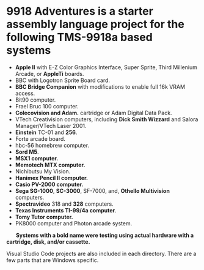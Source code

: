 # 9918 Adventures is a starter assembly language project for the following TMS-9918a based systems
* **Apple II** with E-Z Color Graphics Interface, Super Sprite, Third Millenium Arcade, or **AppleTi** boards.
* BBC with Logotron Sprite Board card.
* **BBC Bridge Companion** with modifications to enable full 16k VRAM access.
* Bit90 computer.
* Frael Bruc 100 computer.
* **Colecovision and Adam.** cartridge or Adam Digital Data Pack.
* VTech Creativision computers, including **Dick Smith Wizzard** and Salora Manager/VTech Laser 2001.
* **Einstein** TC-01 and **256**.
* Forte arcade board.
* hbc-56 homebrew computer.
* **Sord M5**.
* **MSX1 computer.**
* **Memotech MTX computer.**
* Nichibutsu My Vision.
* **Hanimex Pencil II computer.**
* **Casio PV-2000 computer.**
* **Sega SG-1000**, **SC-3000**, SF-7000, and, **Othello Multivision** computers.
* **Spectravideo** 318 and **328** computers.
* **Texas Instruments TI-99/4a computer**.
* **Tomy Tutor computer.**  
* PK8000 computer and Photon arcade system.
  
&emsp;&ensp;&nbsp;**Systems with a bold name were testing using actual hardware with a cartridge, disk, and/or cassette.**

Visual Studio Code projects are also included in each directory. There are a few parts that are Windows specific.